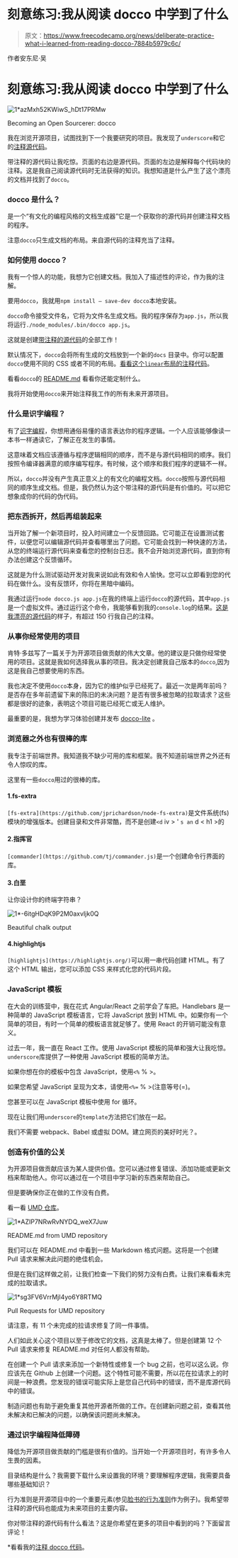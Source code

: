 # 刻意练习:我从阅读 docco 中学到了什么

> 原文：<https://www.freecodecamp.org/news/deliberate-practice-what-i-learned-from-reading-docco-7884b5979c6c/>

作者安东尼·吴

# 刻意练习:我从阅读 docco 中学到了什么

![1*azMxh52KWiwS_hDt17PRMw](img/e0e63dc65b962f6e786bb86110823f50.png)

Becoming an Open Sourcerer: docco

我在浏览开源项目，试图找到下一个我要研究的项目。我发现了`underscore`和它的[注释源代码](http://underscorejs.org/docs/underscore.html)。

带注释的源代码让我吃惊。页面的右边是源代码。页面的左边是解释每个代码块的注释。这是我自己阅读源代码时无法获得的知识。我想知道是什么产生了这个漂亮的文档并找到了`docco`。

### docco 是什么？

是一个“有文化的编程风格的文档生成器”它是一个获取你的源代码并创建注释文档的程序。

注意`docco`只生成文档的布局。来自源代码的注释充当了注释。

### 如何使用 docco？

我有一个惊人的功能，我想为它创建文档。我加入了描述性的评论，作为我的注解。

要用`docco`，我就用`npm install — save-dev docco`本地安装。

`docco`命令接受文件名，它将为文件名生成文档。我的程序保存为`app.js`，所以我将运行`./node_modules/.bin/docco app.js`。

这就是创建[带注释的源代码](https://newyork-anthonyng.github.io/articles/deliberate_practice/002_docco/tutorial/docs/app.html)的全部工作！

默认情况下，`docco`会将所有生成的文档放到一个新的`docs` 目录中。你可以配置`docco`使用不同的 CSS 或者不同的布局。[看看这个`linear`布局的注释代码](https://newyork-anthonyng.github.io/articles/deliberate_practice/002_docco/tutorial/linearDocs/app.html)。

看看`docco`的 [README.md](https://github.com/jashkenas/docco) 看看你还能定制什么。

我将开始使用`docco`来开始注释我工作的所有未来开源项目。

### 什么是识字编程？

有了[识字编程](https://en.wikipedia.org/wiki/Literate_programming)，你想用通俗易懂的语言表达你的程序逻辑。一个人应该能够像读一本书一样通读它，了解正在发生的事情。

这意味着文档应该遵循与程序逻辑相同的顺序，而不是与源代码相同的顺序。我们按照令编译器满意的顺序编写程序。有时候，这个顺序和我们程序的逻辑不一样。

所以，`docco`并没有产生真正意义上的有文化的编程文档。`docco`按照与源代码相同的顺序生成文档。但是，我仍然认为这个带注释的源代码是有价值的。可以把它想象成你的代码的伪代码。

### 把东西拆开，然后再组装起来

当开始了解一个新项目时，投入时间建立一个反馈回路。它可能正在设置测试套件，以便您可以编辑源代码并查看哪里出了问题。它可能会找到一种快速的方法，从您的终端运行源代码来查看您的控制台日志。我不会开始浏览源代码，直到你有办法创建这个反馈循环。

这就是为什么测试驱动开发对我来说如此有效和令人愉快。您可以立即看到您的代码在做什么。没有反馈环，你将在黑暗中编码。

我通过运行`node docco.js app.js`在我的终端上运行`docco`的源代码，其中`app.js`是一个虚拟文件。通过运行这个命令，我能够看到我的`console.log`的结果。[这是我漂亮的源代码](https://github.com/newyork-anthonyng/articles/blob/master/deliberate_practice/002_docco/docco.js)的样子，有超过 150 行我自己的注释。

### 从事你经常使用的项目

肯特·多兹写了一篇关于为开源项目做贡献的伟大文章。他的建议是只做你经常使用的项目。这就是我如何选择我从事的项目。我决定创建我自己版本的`docco`,因为这是我自己想要使用的东西。

我也决定不使用`docco`本身，因为它的维护似乎已经死了。最近一次是两年前吗？是否存在多年前遗留下来的陈旧的未决问题？是否有很多被忽略的拉取请求？这些都是很好的迹象，表明这个项目可能已经死亡或无人维护。

最重要的是，我想为学习体验创建并发布 [docco-lite](https://www.npmjs.com/package/@newyork.anthonyng/docco-lite) 。

### 浏览器之外也有很棒的库

我专注于前端世界。我知道我不缺少可用的库和框架。我不知道前端世界之外还有令人惊叹的库。

这里有一些`docco`用过的很棒的库。

#### 1.fs-extra

`[fs-extra](https://github.com/jprichardson/node-fs-extra)`是文件系统(fs)模块的增强版本。创建目录和文件非常酷，而不是创建`<d` iv > ' `s an` d < h1 >的

#### 2.指挥官

`[commander](https://github.com/tj/commander.js)`是一个创建命令行界面的库。

#### 3.白垩

让你设计你的终端字符串？

![1*-6itgHDqK9P2M0axvIjk0Q](img/f6c56b6ddb7f1b7244a31ae5f0f5c656.png)

Beautiful chalk output

#### 4.highlightjs

`[highlightjs](https://highlightjs.org/)`可以用一串代码创建 HTML。有了这个 HTML 输出，您可以添加 CSS 来样式化您的代码片段。

### JavaScript 模板

在大会的训练营中，我在花式 Angular/React 之前学会了车把。Handlebars 是一种简单的 JavaScript 模板语言，它将 JavaScript 放到 HTML 中。如果你有一个简单的项目，有时一个简单的模板语言就足够了。使用 React 的开销可能没有意义。

过去一年，我一直在 React 工作。使用 JavaScript 模板的简单和强大让我吃惊。`underscore`库提供了一种使用 JavaScript 模板的简单方法。

如果你想在你的模板中包含 JavaScript，使用`<%` % >。

如果您希望 JavaScript 呈现为文本，请使用`<%=` % >(注意等号(=)。

您甚至可以在 JavaScript 模板中使用 for 循环。

现在让我们用`underscore`的`template`方法把它们放在一起。

我们不需要 webpack、Babel 或虚拟 DOM。建立网页的美好时光？。

### 创造有价值的公关

为开源项目做贡献应该为某人提供价值。您可以通过修复错误、添加功能或更新文档来帮助他人。你可以通过在一个项目中学习新的东西来帮助自己。

但是要确保你正在做的工作没有白费。

看一看 [UMD 仓库](https://github.com/umdjs/umd)。

![1*AZIP7NRwRvNYDQ_weX7Juw](img/a0807a8962c31f30976944dbfbdc4410.png)

README.md from UMD repository

我们可以在 README.md 中看到一些 Markdown 格式问题。这将是一个创建 Pull 请求来解决此问题的绝佳机会。

但是在我们这样做之前，让我们检查一下我们的努力没有白费。让我们来看看未完成的拉取请求。

![1*sg3FV6VrrMjI4yo6Y8RTMQ](img/347b5660cc9a4d5880d7b714d6fd29a0.png)

Pull Requests for UMD repository

请注意，有 11 个未完成的拉请求修复了同一件事情。

人们如此关心这个项目以至于修改它的文档，这真是太棒了。但是创建第 12 个 Pull 请求来修复 README.md 对任何人都没有帮助。

在创建一个 Pull 请求来添加一个新特性或修复一个 bug 之前，也可以这么说。你应该先在 Github 上创建一个问题。这个特性可能不需要，所以花在拉请求上的时间是一种浪费。您发现的错误可能实际上是您自己代码中的错误，而不是库源代码中的错误。

制造问题也有助于避免重复其他开源者所做的工作。在创建新问题之前，查看其他未解决和已解决的问题，以确保该问题尚未解决。

### 通过识字编程降低障碍

降低为开源项目做贡献的门槛是很有价值的。当开始一个开源项目时，有许多令人生畏的因素。

目录结构是什么？我需要下载什么来设置我的环境？要理解程序逻辑，我需要具备哪些基础知识？

行为准则是开源项目中的一个重要元素(参见[脸书的行为准则](https://code.facebook.com/pages/876921332402685/open-source-code-of-conduct)作为例子)。我希望带注释的源代码也能成为未来项目的主要内容。

你对带注释的源代码有什么看法？这是你希望在更多的项目中看到的吗？下面留言评论！

*看看我的[注释 docco 代码](https://newyork-anthonyng.github.io/articles/deliberate_practice/002_docco/tutorial/docs/annotatedDocco.html)。